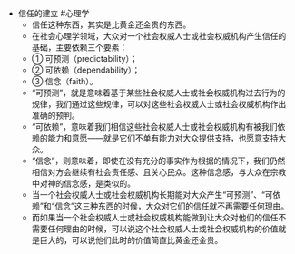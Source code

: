 - 信任的建立 #心理学
	- 信任这种东西，其实是比黄金还金贵的东西。
	- 在社会心理学领域，大众对一个社会权威人士或社会权威机构产生信任的基础，主要依赖三个要素：
	- ① 可预测（predictability）；
	- ② 可依赖（dependability）；
	- ③ 信念（faith）。
	- “可预测”，就是意味着基于某些社会权威人士或社会权威机构过去行为的规律，我们通过这些规律，可以对这些社会权威人士或社会权威机构作出准确的预判。
	- “可依赖”，意味着我们相信这些社会权威人士或社会权威机构有被我们依赖的能力和意愿——就是它们不单有能力对大众提供支持，也愿意支持大众。
	- “信念”，则意味着，即使在没有充分的事实作为根据的情况下，我们仍然相信对方会继续有社会责任感、且关心民众。这种信念感，与大众在宗教中对神的信念感，是类似的。
	- 当一个社会权威人士或社会权威机构长期能对大众产生“可预测”、“可依赖”和“信念”这三种东西的时候，大众对它们的信任就不再需要任何理由。
	- 而如果当一个社会权威人士或社会权威机构能做到让大众对他们的信任不需要任何理由的时候，可以说这个社会权威人士或社会权威机构的价值就是巨大的，可以说他们此时的价值简直比黄金还金贵。